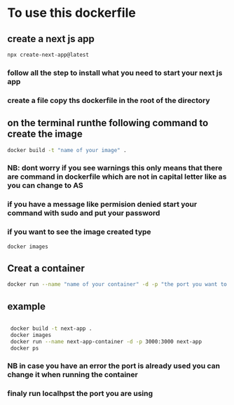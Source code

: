 # To use this dockerfile

## create a next js app 

```sh
npx create-next-app@latest

```
### follow all the step to install what you need to start your next js app

### create a file copy ths dockerfile in the root of the directory

## on the terminal runthe following command to create the image 

```sh
docker build -t "name of your image" .

```
### NB: dont worry if you see warnings this only means that there are command in dockerfile which are not in capital letter like as you can change to AS

### if you have a message like permision denied start your command with sudo and put your password

### if you want to see the image created type

```sh
docker images

```
## Creat a container 

```sh
docker run --name "name of your container" -d -p "the port you want to run vue js":3000 "name of your image"

```

## example 

```sh

 docker build -t next-app .
 docker images
 docker run --name next-app-container -d -p 3000:3000 next-app
 docker ps

 ```
### NB in case you have an error the  port is already used you can change it when running the container 
### finaly run localhpst the port you are using 
